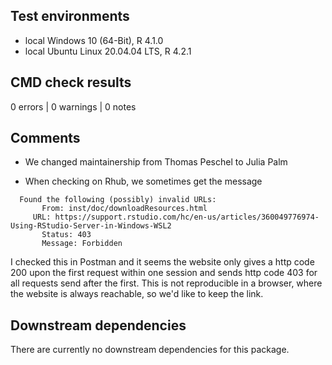 ## Test environments

* local Windows 10 (64-Bit), R 4.1.0
* local Ubuntu Linux 20.04.04 LTS, R 4.2.1

## CMD check results

0 errors | 0 warnings | 0 notes

## Comments

- We changed maintainership from Thomas Peschel to Julia Palm

- When checking on Rhub, we sometimes get the message

```
  Found the following (possibly) invalid URLs:
       From: inst/doc/downloadResources.html
     URL: https://support.rstudio.com/hc/en-us/articles/360049776974-Using-RStudio-Server-in-Windows-WSL2
       Status: 403
       Message: Forbidden
```
 
I checked this in Postman and it seems the website only gives a http code 200 upon the first request within one session and sends http code 403 for all requests send after the first. This is not reproducible in a browser, where the website is always reachable, so we'd like to keep the link. 

## Downstream dependencies

There are currently no downstream dependencies for this package.
